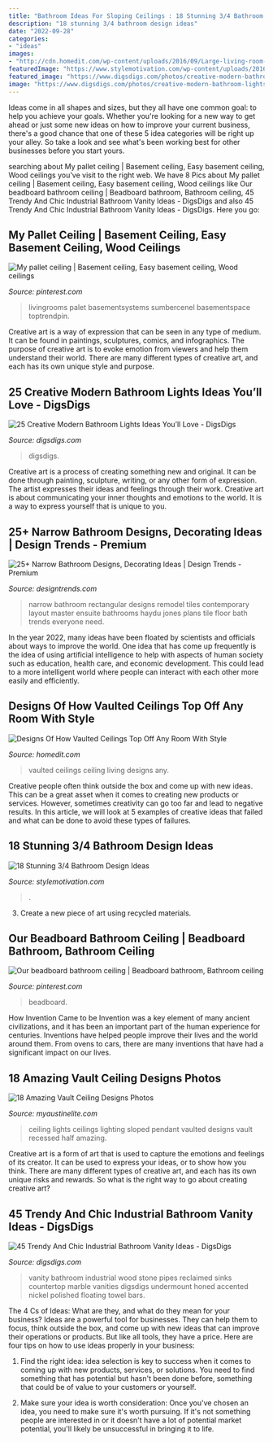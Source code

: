 ```yaml
---
title: "Bathroom Ideas For Sloping Ceilings : 18 Stunning 3/4 Bathroom Design Ideas"
description: "18 stunning 3/4 bathroom design ideas"
date: "2022-09-28"
categories:
- "ideas"
images:
- "http://cdn.homedit.com/wp-content/uploads/2016/09/Large-living-room-with-vaulted-ceiling.jpg"
featuredImage: "https://www.stylemotivation.com/wp-content/uploads/2016/12/12-1.jpg"
featured_image: "https://www.digsdigs.com/photos/creative-modern-bathroom-lights-ideas-youll-love-4.jpg"
image: "https://www.digsdigs.com/photos/creative-modern-bathroom-lights-ideas-youll-love-4.jpg"
---
```



Ideas come in all shapes and sizes, but they all have one common goal: to help you achieve your goals. Whether you're looking for a new way to get ahead or just some new ideas on how to improve your current business, there's a good chance that one of these 5 idea categories will be right up your alley. So take a look and see what's been working best for other businesses before you start yours.

	

		
searching about My pallet ceiling | Basement ceiling, Easy basement ceiling, Wood ceilings you've visit to the right web. We have 8 Pics about My pallet ceiling | Basement ceiling, Easy basement ceiling, Wood ceilings like Our beadboard bathroom ceiling | Beadboard bathroom, Bathroom ceiling, 45 Trendy And Chic Industrial Bathroom Vanity Ideas - DigsDigs and also 45 Trendy And Chic Industrial Bathroom Vanity Ideas - DigsDigs. Here you go:
		
    
## My Pallet Ceiling | Basement Ceiling, Easy Basement Ceiling, Wood Ceilings

<img loading=lazy src="https://i.pinimg.com/736x/74/e8/6b/74e86b8285de4df2ea47355034d2a833--basement-ceilings-kitchen-ceilings.jpg" onerror="this.onerror=null;this.src='https://tse2.mm.bing.net/th?id=OIP.1AHwu1YY4Nw_MoyUn92Z3QHaJ8&amp;pid=15.1';" alt="My pallet ceiling | Basement ceiling, Easy basement ceiling, Wood ceilings">

_Source: pinterest.com_

>livingrooms palet basementsystems sumbercenel basementspace toptrendpin. 

	

Creative art is a way of expression that can be seen in any type of medium. It can be found in paintings, sculptures, comics, and infographics. The purpose of creative art is to evoke emotion from viewers and help them understand their world. There are many different types of creative art, and each has its own unique style and purpose.

    
## 25 Creative Modern Bathroom Lights Ideas You’ll Love - DigsDigs

<img loading=lazy src="https://www.digsdigs.com/photos/creative-modern-bathroom-lights-ideas-youll-love-4.jpg" onerror="this.onerror=null;this.src='https://tse3.mm.bing.net/th?id=OIP.HP9wx5x4vrb9LZp2MjAmQgHaQE&amp;pid=15.1';" alt="25 Creative Modern Bathroom Lights Ideas You’ll Love - DigsDigs">

_Source: digsdigs.com_

>digsdigs. 

	

Creative art is a process of creating something new and original. It can be done through painting, sculpture, writing, or any other form of expression. The artist expresses their ideas and feelings through their work. Creative art is about communicating your inner thoughts and emotions to the world. It is a way to express yourself that is unique to you.

    
## 25+ Narrow Bathroom Designs, Decorating Ideas | Design Trends - Premium

<img loading=lazy src="https://images.designtrends.com/wp-content/uploads/2016/02/08064521/Green-narrow-bathroom-design.jpg" onerror="this.onerror=null;this.src='https://tse2.mm.bing.net/th?id=OIP.KnEGE2jJwroeeX_QiIprQwHaJ4&amp;pid=15.1';" alt="25+ Narrow Bathroom Designs, Decorating Ideas | Design Trends - Premium">

_Source: designtrends.com_

>narrow bathroom rectangular designs remodel tiles contemporary layout master ensuite bathrooms haydu jones plans tile floor bath trends everyone need. 

	

In the year 2022, many ideas have been floated by scientists and officials about ways to improve the world. One idea that has come up frequently is the idea of using artificial intelligence to help with aspects of human society such as education, health care, and economic development. This could lead to a more intelligent world where people can interact with each other more easily and efficiently.

    
## Designs Of How Vaulted Ceilings Top Off Any Room With Style

<img loading=lazy src="http://cdn.homedit.com/wp-content/uploads/2016/09/Large-living-room-with-vaulted-ceiling.jpg" onerror="this.onerror=null;this.src='https://tse1.mm.bing.net/th?id=OIP.iPXPCj9SGPSXGG1nEiihDgHaJ5&amp;pid=15.1';" alt="Designs Of How Vaulted Ceilings Top Off Any Room With Style">

_Source: homedit.com_

>vaulted ceilings ceiling living designs any. 

	

Creative people often think outside the box and come up with new ideas. This can be a great asset when it comes to creating new products or services. However, sometimes creativity can go too far and lead to negative results. In this article, we will look at 5 examples of creative ideas that failed and what can be done to avoid these types of failures.

    
## 18 Stunning 3/4 Bathroom Design Ideas

<img loading=lazy src="https://www.stylemotivation.com/wp-content/uploads/2016/12/12-1.jpg" onerror="this.onerror=null;this.src='https://tse3.mm.bing.net/th?id=OIP.lyE3UVnk6Z1NqQy8WFxxPgHaJ4&amp;pid=15.1';" alt="18 Stunning 3/4 Bathroom Design Ideas">

_Source: stylemotivation.com_

>. 

	

3. Create a new piece of art using recycled materials.

    
## Our Beadboard Bathroom Ceiling | Beadboard Bathroom, Bathroom Ceiling

<img loading=lazy src="https://i.pinimg.com/736x/e7/3e/7a/e73e7a9717a6cc0144198e043d6f8460--bathroom-ceilings-ceiling-ideas.jpg" onerror="this.onerror=null;this.src='https://tse4.mm.bing.net/th?id=OIP.V6iWJsLthU6PlI7EyjGmuAHaJ3&amp;pid=15.1';" alt="Our beadboard bathroom ceiling | Beadboard bathroom, Bathroom ceiling">

_Source: pinterest.com_

>beadboard. 

	

How Invention Came to be
Invention was a key element of many ancient civilizations, and it has been an important part of the human experience for centuries. Inventions have helped people improve their lives and the world around them. From ovens to cars, there are many inventions that have had a significant impact on our lives.

    
## 18 Amazing Vault Ceiling Designs Photos

<img loading=lazy src="http://www.myaustinelite.com/wp-content/uploads/2015/02/vault-ceilings-minimalist.jpg?x34469" onerror="this.onerror=null;this.src='https://tse2.mm.bing.net/th?id=OIP.JcsngMZnhFdUK7uNWsoe-AHaFj&amp;pid=15.1';" alt="18 Amazing Vault Ceiling Designs Photos">

_Source: myaustinelite.com_

>ceiling lights ceilings lighting sloped pendant vaulted designs vault recessed half amazing. 

	

Creative art is a form of art that is used to capture the emotions and feelings of its creator. It can be used to express your ideas, or to show how you think. There are many different types of creative art, and each has its own unique risks and rewards. So what is the right way to go about creating creative art?

    
## 45 Trendy And Chic Industrial Bathroom Vanity Ideas - DigsDigs

<img loading=lazy src="https://www.digsdigs.com/photos/2017/02/32-reclaimed-wood-pipes-and-a-stone-countertop-vanity-for-a-bathroom.jpg" onerror="this.onerror=null;this.src='https://tse4.mm.bing.net/th?id=OIP.1Au9LRIDj_ea4gKtoZyJGwHaLu&amp;pid=15.1';" alt="45 Trendy And Chic Industrial Bathroom Vanity Ideas - DigsDigs">

_Source: digsdigs.com_

>vanity bathroom industrial wood stone pipes reclaimed sinks countertop marble vanities digsdigs undermount honed accented nickel polished floating towel bars. 

	

The 4 Cs of Ideas: What are they, and what do they mean for your business?
Ideas are a powerful tool for businesses. They can help them to focus, think outside the box, and come up with new ideas that can improve their operations or products. But like all tools, they have a price. Here are four tips on how to use ideas properly in your business:
1. Find the right idea: idea selection is key to success when it comes to coming up with new products, services, or solutions. You need to find something that has potential but hasn't been done before, something that could be of value to your customers or yourself.

2. Make sure your idea is worth consideration: Once you've chosen an idea, you need to make sure it's worth pursuing. If it's not something people are interested in or it doesn't have a lot of potential market potential, you'll likely be unsuccessful in bringing it to life.


